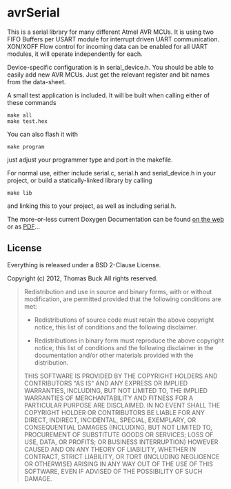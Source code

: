 # avrSerial

This is a serial library for many different Atmel AVR MCUs. It is using two FIFO Buffers per USART module for interrupt driven UART communication. XON/XOFF Flow control for incoming data can be enabled for all UART modules, it will operate independently for each.

Device-specific configuration is in serial_device.h. You should be able to easily add new AVR MCUs. Just get the relevant register and bit names from the data-sheet.

A small test application is included. It will be built when calling either of these commands

    make all
    make test.hex

You can also flash it with

    make program

just adjust your programmer type and port in the makefile.

For normal use, either include serial.c, serial.h and serial_device.h in your project, or build a statically-linked library by calling

    make lib

and linking this to your project, as well as including serial.h.

The more-or-less current Doxygen Documentation can be found [on the web](http://www.xythobuz.de/avrserial/) or as [PDF](http://www.xythobuz.de/avrserial.pdf)...

## License

Everything is released under a BSD 2-Clause License.

Copyright (c) 2012, Thomas Buck
All rights reserved.

> Redistribution and use in source and binary forms, with or without
> modification, are permitted provided that the following conditions
> are met:
>
>  - Redistributions of source code must retain the above copyright notice,
>    this list of conditions and the following disclaimer.
>
>  - Redistributions in binary form must reproduce the above copyright
>    notice, this list of conditions and the following disclaimer in the
>    documentation and/or other materials provided with the distribution.
>
> THIS SOFTWARE IS PROVIDED BY THE COPYRIGHT HOLDERS AND CONTRIBUTORS
> "AS IS" AND ANY EXPRESS OR IMPLIED WARRANTIES, INCLUDING, BUT NOT LIMITED
> TO, THE IMPLIED WARRANTIES OF MERCHANTABILITY AND FITNESS FOR A PARTICULAR
> PURPOSE ARE DISCLAIMED. IN NO EVENT SHALL THE COPYRIGHT HOLDER OR
> CONTRIBUTORS BE LIABLE FOR ANY DIRECT, INDIRECT, INCIDENTAL, SPECIAL,
> EXEMPLARY, OR CONSEQUENTIAL DAMAGES (INCLUDING, BUT NOT LIMITED TO,
> PROCUREMENT OF SUBSTITUTE GOODS OR SERVICES; LOSS OF USE, DATA, OR
> PROFITS; OR BUSINESS INTERRUPTION) HOWEVER CAUSED AND ON ANY THEORY OF
> LIABILITY, WHETHER IN CONTRACT, STRICT LIABILITY, OR TORT (INCLUDING
> NEGLIGENCE OR OTHERWISE) ARISING IN ANY WAY OUT OF THE USE OF THIS
> SOFTWARE, EVEN IF ADVISED OF THE POSSIBILITY OF SUCH DAMAGE.

